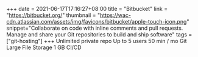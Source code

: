 +++
date = 2021-06-17T17:16:27+08:00
title = "Bitbucket"
link = "https://bitbucket.org/"
thumbnail = "https://wac-cdn.atlassian.com/assets/img/favicons/bitbucket/apple-touch-icon.png"
snippet="Collaborate on code with inline comments and pull requests. Manage and share your Git repositories to build and ship software"
tags = ["git-hosting"]
+++
Unlimited private repo
Up to 5 users
50 min / mo
Git Large File Storage 1 GB
CI/CD